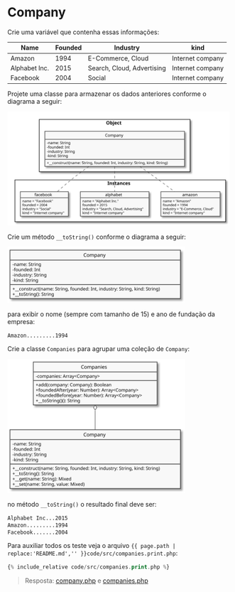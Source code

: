 # Company

Crie uma variável que contenha essas informações:

| Name          | Founded | Industry                   | kind             |
| ------------- | ------- | -------------------------- | ---------------- |
| Amazon        | 1994    | E-Commerce, Cloud          | Internet company |
| Alphabet Inc. | 2015    | Search, Cloud, Advertising | Internet company |
| Facebook      | 2004    | Social                     | Internet company |

Projete uma classe para armazenar os dados anteriores conforme o diagrama a seguir:

<img src="assets/company-instance.svg" alt="Company" width="500">

Crie um método `__toString()` conforme o diagrama a seguir:

<img src="assets/company.svg" alt="Company" width="400">

para exibir o nome (sempre com tamanho de 15) e ano de fundação da empresa:

```
Amazon.........1994
```

Crie a classe `Companies` para agrupar uma coleção de `Company`:

<img src="assets/companies.svg" alt="Company" width="400">

no método `__toString()` o resultado final deve ser:

```
Alphabet Inc...2015
Amazon.........1994
Facebook.......2004
```

Para auxiliar todos os teste veja o arquivo `{{ page.path | replace:'README.md','' }}code/src/companies.print.php`:

```php
{% include_relative code/src/companies.print.php %}
```

> Resposta: [company.php](response/src/company.php) e [companies.php](response/src/companies.php)
